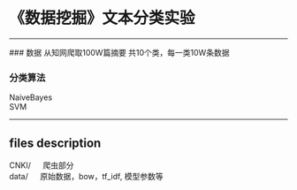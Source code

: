 # 《数据挖掘》文本分类实验
<hr>
### 数据
从知网爬取100W篇摘要  
共10个类，每一类10W条数据

### 分类算法
NaiveBayes  
SVM
<hr>

## files description
CNKI/    &emsp;  爬虫部分  
data/    &emsp;  原始数据，bow，tf_idf, 模型参数等  
